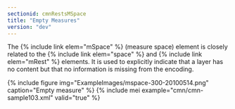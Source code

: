 ```yaml
---
sectionid: cmnRestsMSpace
title: "Empty Measures"
version: "dev"
---
```


The {% include link elem="mSpace" %} (measure space) element is closely related to the {% include link elem="space" %} and {% include link elem="mRest" %} elements. It is used to explicitly indicate that a layer has no content but that no information is missing from the encoding.

{% include figure img="ExampleImages/mspace-300-20100514.png" caption="Empty measure" %}
{% include mei example="cmn/cmn-sample103.xml" valid="true" %}
    